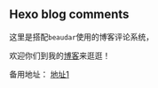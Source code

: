 ## Hexo blog comments

这里是搭配`beaudar`使用的博客评论系统，

欢迎你们到我的[博客](https://0penai.icu/blog/)来逛逛！

备用地址：
[地址1](http://blog.0penai.icu/blog/)